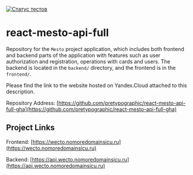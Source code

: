 [![Статус тестов](../../actions/workflows/tests.yml/badge.svg)](../../actions/workflows/tests.yml)

# react-mesto-api-full
Repository for the `Mesto` project application, which includes both frontend and backend parts of the application with features such as user authorization and registration, operations with cards and users. The backend is located in the `backend/` directory, and the frontend is in the `frontend/`.

Please find the link to the website hosted on Yandex.Cloud attached to this description.

Repository Address: [https://github.com/pretypographic/react-mesto-api-full-gha](https://github.com/pretypographic/react-mesto-api-full-gha)

## Project Links

Frontend: [https://wecto.nomoredomainsicu.ru](https://wecto.nomoredomainsicu.ru)

Backend: [https://api.wecto.nomoredomainsicu.ru](https://api.wecto.nomoredomainsicu.ru)
